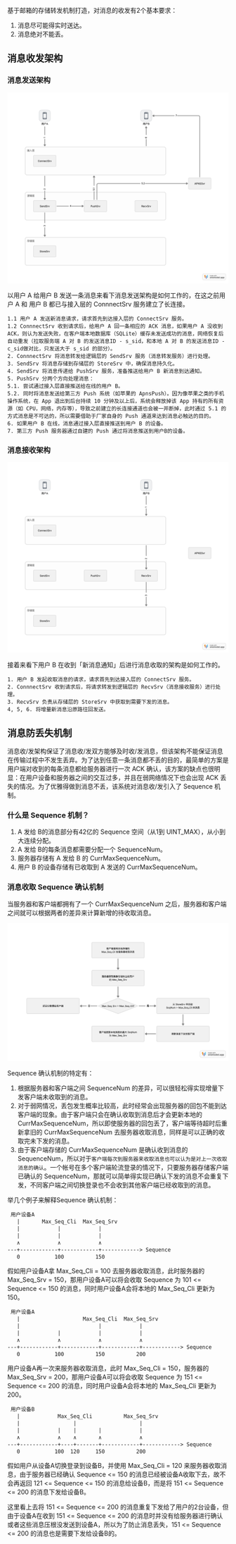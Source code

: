 基于邮箱的存储转发机制打造，对消息的收发有2个基本要求：

1. 消息尽可能得实时送达。
2. 消息绝对不能丢。

## 消息收发架构

### 消息发送架构

![消息发送架构](./docs/消息发送架构.png)

以用户 A 给用户 B 发送一条消息来看下消息发送架构是如何工作的，在这之前用户 A 和 用户 B 都已与接入层的 ConnnectSrv 服务建立了长连接。

```text
1.1 用户 A 发送新消息请求，请求首先到达接入层的 ConnectSrv 服务。
1.2 ConnnectSrv 收到请求后，给用户 A 回一条相应的 ACK 消息，如果用户 A 没收到 ACK，则认为发送失败，在客户端本地数据库（SQLite）缓存未发送成功的消息，网络恢复后自动重发（拉取服务端 A 对 B 的发送消息ID - s_sid，和本地 A 对 B 的发送消息ID - c_sid做对比，只发送大于 s_sid 的部分）。
2. ConnnectSrv 将消息转发给逻辑层的 SendSrv 服务（消息转发服务）进行处理。
3. SendSrv 将消息存储到存储层的 StoreSrv 中，确保消息持久化。
4. SendSrv 将消息传递给 PushSrv 服务，准备推送给用户 B 新消息到达通知。
5. PushSrv 分两个方向处理消息：
5.1. 尝试通过接入层直接推送给在线的用户 B。
5.2. 同时将消息发送给第三方 Push 系统（如苹果的 ApnsPush）。因为像苹果之类的手机操作系统，在 App 退出到后台持续 10 分钟及以上后，系统会释放掉该 App 持有的所有资源（如 CPU，网络，内存等），导致之前建立的长连接通道也会被一并断掉，此时通过 5.1 的方式消息是不可达的，所以需要借助于厂家自身的 Push 通道来达到消息必触达的目的。
6. 如果用户 B 在线，消息通过接入层直接推送到用户 B 的设备。
7. 第三方 Push 服务器通过自建的 Push 通过将消息推送到用户B的设备。
```

### 消息接收架构

![消息接收架构](./docs/消息接收架构.png)

接着来看下用户 B 在收到「新消息通知」后进行消息收取的架构是如何工作的。

```text
1. 用户 B 发起收取消息的请求，请求首先到达接入层的 ConnectSrv 服务。
2. ConnnectSrv 收到请求后，将请求转发到逻辑层的 RecvSrv（消息接收服务）进行处理。
3. RecvSrv 负责从存储层的 StoreSrv 中获取到需要下发的消息。
4, 5, 6. 将增量新消息沿原路往回发送。
```

## 消息防丢失机制

消息收/发架构保证了消息收/发双方能够及时收/发消息，但该架构不能保证消息在传输过程中不发生丢弃。为了达到任意一条消息都不丢的目的，最简单的方案是用户端对收到的每条消息都给服务器进行一次 ACK 确认，该方案的缺点也很明显：在用户设备和服务器之间的交互过多，并且在弱网络情况下也会出现 ACK 丢失的情况。为了优雅得做到消息不丢，该系统对消息收/发引入了 Sequence 机制。

### 什么是 Sequence 机制？

1. A 发给 B的消息部分有42亿的 Sequence 空间（从1到 UINT_MAX），从小到大连续分配。
2. A 发给 B的每条消息都需要分配一个 SequenceNum。
3. 服务器存储有 A 发给 B 的 CurrMaxSequenceNum。
4. 用户 B 的设备存储有已收取到 A 发送的 CurrMaxSequenceNum。

### 消息收取 Sequence 确认机制

当服务器和客户端都拥有了一个 CurrMaxSequenceNum 之后，服务器和客户端之间就可以根据两者的差异来计算新增的待收取消息。

![消息下发流程图](./docs/消息下发流程图.png)

Sequence 确认机制的特定有：

1. 根据服务器和客户端之间 SequenceNum 的差异，可以很轻松得实现增量下发客户端未收取到的消息。
2. 对于弱网情况，丢包发生概率比较高，此时经常会出现服务器的回包不能到达客户端的现象。由于客户端只会在确认收取到消息后才会更新本地的 CurrMaxSequenceNum，所以即使服务器的回包丢了，客户端等待超时后重新拿旧的 CurrMaxSequenceNum 去服务器收取消息，同样是可以正确的收取完未下发的消息。
3. 由于客户端存储的 CurrMaxSequenceNum 是确认收到消息的 SequenceNum，所以对于``客户端每次到服务器来收取消息也可以认为是对上一次收取消息的确认``。一个帐号在多个客户端轮流登录的情况下，只要服务器存储客户端已确认的 SequenceNum，那就可以简单得实现已确认下发的消息不会重复下发，不同客户端之间切换登录也不会收到其他客户端已经收取到的消息。

举几个例子来解释Sequence 确认机制：

```text
 用户设备A
   |       Max_Seq_Cli  Max_Seq_Srv
   |            |            |
   |            |            |
   ∧            ∧            ∧
---+------------+------------+------------> Sequence
   0           100          150
```

假如用户设备A拿 Max_Seq_Cli = 100 去服务器收取消息，此时服务器的 Max_Seq_Srv =  150，那用户设备A可以将会收取 Sequence 为 101 <= Sequence <= 150 的消息，同时用户设备A会将本地的 Max_Seq_Cli 更新为150。

```text
 用户设备A
   |                    Max_Seq_Cli  Max_Seq_Srv
   |                         |            |
   |            |            |            |
   ∧            ∧            ∧            ∧
---+------------+------------+------------+------------> Sequence
   0           100          150          200
```

用户设备A再一次来服务器收取消息，此时 Max_Seq_Cli = 150，服务器的 Max_Seq_Srv = 200，那用户设备A可以将会收取 Sequence 为 151 <= Sequence <= 200 的消息，同时用户设备A会将本地的 Max_Seq_Cli 更新为200。

```text
 用户设备B
   |            Max_Seq_Cli          Max_Seq_Srv
   |                 |                    |
   |            |    |       |            |
   ∧            ∧    ∧       ∧            ∧
---+------------+----+-------+------------+------------> Sequence
   0           100  120     150          200
```

假如用户从设备A切换登录到设备B，并使用 Max_Seq_Cli = 120 来服务器收取消息，由于服务器已经确认 Sequence <= 150 的消息已经被设备A收取下去，故不会再返回 121 <= Sequence <= 150 的消息给设备B，而是将 151 <= Sequence <= 200 的消息下发给设备B。

这里看上去将 151 <= Sequence <= 200 的消息重复下发给了用户的2台设备，但由于设备A在收到 151 <= Sequence <= 200 的消息时并没有给服务器进行确认或者这些消息压根没发送到设备A，所以为了防止消息丢失，151 <= Sequence <= 200 的消息也是需要下发给设备B的。
